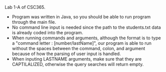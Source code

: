 Lab 1-A of CSC365.

- Program was written in Java, so you should be able to run program through the main file. 
- No command line input is needed since the path to the students.txt data is already coded into the program. 
- When running commands and arguments, although the format is to type a "command letter : [number/lastName]",
    our program is able to run without the spaces between the command, colon, and argument because of how the
    parsing of user input is handled.
- When inputing LASTNAME arguments, make sure that they are CAPTILALIZED, otherwise the query searches will return
    empty. 
